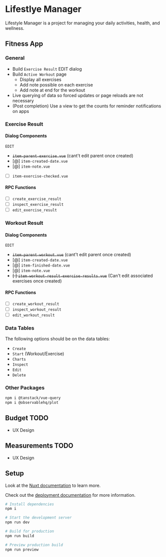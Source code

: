 # Lifestlye Manager

Lifestyle Manager is a project for managing your daily activities, health, and wellness.

## Fitness App

### General

- Build `Exercise Result` EDIT dialog
- Build `Active Workout` page
  - Display all exercises
  - Add note possible on each exercise
  - Add note at end for the workout
- Live querying of data so forced updates or page reloads are not necessary
- (Post completion) Use a view to get the counts for reminder notifications on apps

### Exercise Result

#### Dialog Components

`EDIT`

- ~~`item-parent-exercise.vue`~~ (cant't edit parent once created)
- [@] `item-created-date.vue`
- [@] `item-note.vue`
- [ ] `item-exercise-checked.vue`

#### RPC Functions

- [ ] `create_exercise_result`
- [ ] `inspect_exercise_result`
- [ ] `edit_exercise_result`

### Workout Result

#### Dialog Components

`EDIT`

- ~~`item-parent-workout.vue`~~ (cant't edit parent once created)
- [@] `item-created-date.vue`
- [@] `item-finished-date.vue`
- [@] `item-note.vue`
- ~~[ ] `item-workout-result-exercise-results.vue`~~ (Can't edit associated exercises once created)

#### RPC Functions

- [ ] `create_workout_result`
- [ ] `inspect_workout_result`
- [ ] `edit_workout_result`

### Data Tables

The following options should be on the data tables:

- `Create`
- `Start` (Workout/Exercise)
- `Charts`
- `Inspect`
- `Edit`
- `Delete`

### Other Packages

```sh
npm i @tanstack/vue-query
npm i @observablehq/plot
```

## Budget TODO

- UX Design

## Measurements TODO

- UX Design

## Setup

Look at the [Nuxt documentation](https://nuxt.com/docs/getting-started/introduction) to learn more.

Check out the [deployment documentation](https://nuxt.com/docs/getting-started/deployment) for more
information.

```sh
# Install dependencies
npm i

# Start the development server
npm run dev

# Build for production
npm run build

# Preview production build
npm run preview
```
